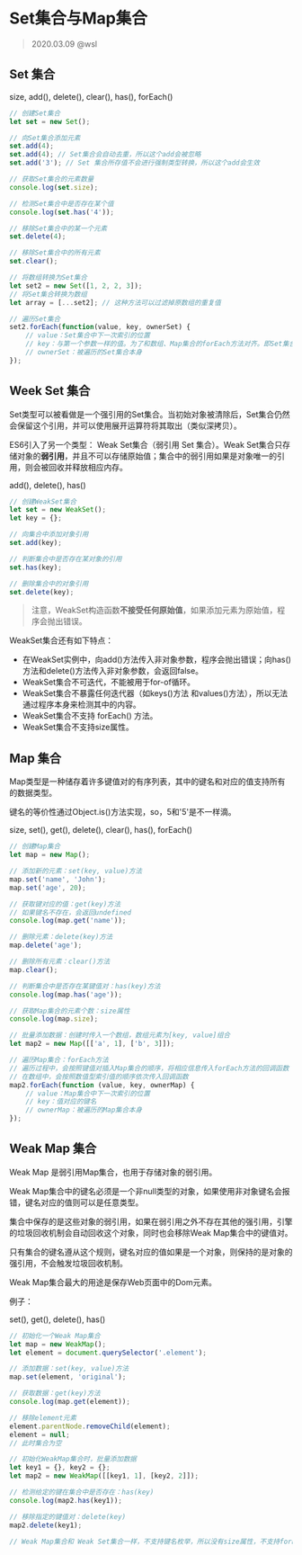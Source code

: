 # Set集合与Map集合

> 2020.03.09 @wsl

## Set 集合

size, add(), delete(), clear(), has(), forEach()

```javascript
// 创建Set集合
let set = new Set();

// 向Set集合添加元素
set.add(4);
set.add(4); // Set集合会自动去重，所以这个add会被忽略
set.add('3'); // Set 集合所存值不会进行强制类型转换，所以这个add会生效

// 获取Set集合的元素数量
console.log(set.size);

// 检测Set集合中是否存在某个值
console.log(set.has('4'));

// 移除Set集合中的某一个元素
set.delete(4);

// 移除Set集合中的所有元素
set.clear();

// 将数组转换为Set集合
let set2 = new Set([1, 2, 2, 3]);
// 将Set集合转换为数组
let array = [...set2]; // 这种方法可以过滤掉原数组的重复值

// 遍历Set集合
set2.forEach(function(value, key, ownerSet) {
    // value：Set集合中下一次索引的位置
    // key：与第一个参数一样的值。为了和数组、Map集合的forEach方法对齐。即Set集合的 key=value
    // ownerSet：被遍历的Set集合本身
});
```

## Week Set 集合

Set类型可以被看做是一个强引用的Set集合。当初始对象被清除后，Set集合仍然会保留这个引用，并可以使用展开运算符将其取出（类似深拷贝）。

ES6引入了另一个类型： Weak Set集合（弱引用 Set 集合）。Weak Set集合只存储对象的**弱引用**，并且不可以存储原始值；集合中的弱引用如果是对象唯一的引用，则会被回收并释放相应内存。

add(), delete(), has()

```javascript
// 创建WeakSet集合
let set = new WeakSet();
let key = {};

// 向集合中添加对象引用
set.add(key);

// 判断集合中是否存在某对象的引用
set.has(key);

// 删除集合中的对象引用
set.delete(key);
```

> 注意，WeakSet构造函数**不接受任何原始值**，如果添加元素为原始值，程序会抛出错误。

WeakSet集合还有如下特点：

- 在WeakSet实例中，向add()方法传入非对象参数，程序会抛出错误；向has()方法和delete()方法传入非对象参数，会返回false。
- WeakSet集合不可迭代，不能被用于for-of循环。
- WeakSet集合不暴露任何迭代器（如keys()方法 和values()方法），所以无法通过程序本身来检测其中的内容。
- WeakSet集合不支持 forEach() 方法。
- WeakSet集合不支持size属性。

## Map 集合

Map类型是一种储存着许多键值对的有序列表，其中的键名和对应的值支持所有的数据类型。

键名的等价性通过Object.is()方法实现，so，5和'5'是不一样滴。

size, set(), get(), delete(), clear(), has(), forEach()

```js
// 创建Map集合
let map = new Map();

// 添加新的元素：set(key, value)方法
map.set('name', 'John');
map.set('age', 20);

// 获取键对应的值：get(key)方法
// 如果键名不存在，会返回undefined
console.log(map.get('name'));

// 删除元素：delete(key)方法
map.delete('age');

// 删除所有元素：clear()方法
map.clear();

// 判断集合中是否存在某键值对：has(key)方法
console.log(map.has('age'));

// 获取Map集合的元素个数：size属性
console.log(map.size);

// 批量添加数据：创建时传入一个数组，数组元素为[key, value]组合
let map2 = new Map([['a', 1], ['b', 3]]);

// 遍历Map集合：forEach方法
// 遍历过程中，会按照键值对插入Map集合的顺序，将相应信息传入forEach方法的回调函数
// 在数组中，会按照数值型索引值的顺序依次传入回调函数
map2.forEach(function (value, key, ownerMap) {
    // value：Map集合中下一次索引的位置
    // key：值对应的键名
    // ownerMap：被遍历的Map集合本身
});
```

## Weak Map 集合

Weak Map 是弱引用Map集合，也用于存储对象的弱引用。

Weak Map集合中的键名必须是一个非null类型的对象，如果使用非对象键名会报错，键名对应的值则可以是任意类型。

集合中保存的是这些对象的弱引用，如果在弱引用之外不存在其他的强引用，引擎的垃圾回收机制会自动回收这个对象，同时也会移除Weak Map集合中的键值对。

只有集合的键名遵从这个规则，键名对应的值如果是一个对象，则保持的是对象的强引用，不会触发垃圾回收机制。

Weak Map集合最大的用途是保存Web页面中的Dom元素。

例子：

set(), get(), delete(), has()

```javascript
// 初始化一个Weak Map集合
let map = new WeakMap();
let element = document.querySelector('.element');

// 添加数据：set(key, value)方法
map.set(element, 'original');

// 获取数据：get(key)方法
console.log(map.get(element));

// 移除element元素
element.parentNode.removeChild(element);
element = null;
// 此时集合为空

// 初始化WeakMap集合时，批量添加数据
let key1 = {}, key2 = {};
let map2 = new WeakMap([[key1, 1], [key2, 2]]);

// 检测给定的键在集合中是否存在：has(key)
console.log(map2.has(key1));

// 移除指定的键值对：delete(key)
map2.delete(key1);

// Weak Map集合和 Weak Set集合一样，不支持键名枚举，所以没有size属性，不支持forEach()、clear()方法。
```

